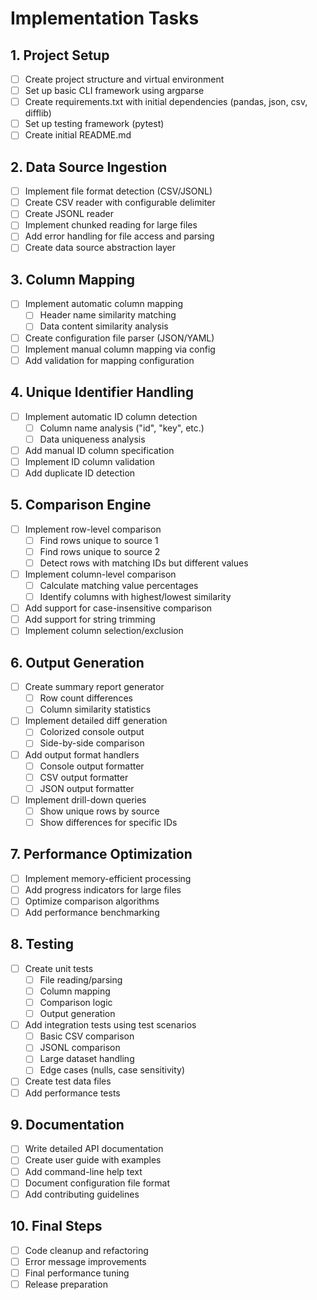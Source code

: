 # Implementation Tasks

## 1. Project Setup
- [ ] Create project structure and virtual environment
- [ ] Set up basic CLI framework using argparse
- [ ] Create requirements.txt with initial dependencies (pandas, json, csv, difflib)
- [ ] Set up testing framework (pytest)
- [ ] Create initial README.md

## 2. Data Source Ingestion
- [ ] Implement file format detection (CSV/JSONL)
- [ ] Create CSV reader with configurable delimiter
- [ ] Create JSONL reader
- [ ] Implement chunked reading for large files
- [ ] Add error handling for file access and parsing
- [ ] Create data source abstraction layer

## 3. Column Mapping
- [ ] Implement automatic column mapping
  - [ ] Header name similarity matching
  - [ ] Data content similarity analysis
- [ ] Create configuration file parser (JSON/YAML)
- [ ] Implement manual column mapping via config
- [ ] Add validation for mapping configuration

## 4. Unique Identifier Handling
- [ ] Implement automatic ID column detection
  - [ ] Column name analysis ("id", "key", etc.)
  - [ ] Data uniqueness analysis
- [ ] Add manual ID column specification
- [ ] Implement ID column validation
- [ ] Add duplicate ID detection

## 5. Comparison Engine
- [ ] Implement row-level comparison
  - [ ] Find rows unique to source 1
  - [ ] Find rows unique to source 2
  - [ ] Detect rows with matching IDs but different values
- [ ] Implement column-level comparison
  - [ ] Calculate matching value percentages
  - [ ] Identify columns with highest/lowest similarity
- [ ] Add support for case-insensitive comparison
- [ ] Add support for string trimming
- [ ] Implement column selection/exclusion

## 6. Output Generation
- [ ] Create summary report generator
  - [ ] Row count differences
  - [ ] Column similarity statistics
- [ ] Implement detailed diff generation
  - [ ] Colorized console output
  - [ ] Side-by-side comparison
- [ ] Add output format handlers
  - [ ] Console output formatter
  - [ ] CSV output formatter
  - [ ] JSON output formatter
- [ ] Implement drill-down queries
  - [ ] Show unique rows by source
  - [ ] Show differences for specific IDs

## 7. Performance Optimization
- [ ] Implement memory-efficient processing
- [ ] Add progress indicators for large files
- [ ] Optimize comparison algorithms
- [ ] Add performance benchmarking

## 8. Testing
- [ ] Create unit tests
  - [ ] File reading/parsing
  - [ ] Column mapping
  - [ ] Comparison logic
  - [ ] Output generation
- [ ] Add integration tests using test scenarios
  - [ ] Basic CSV comparison
  - [ ] JSONL comparison
  - [ ] Large dataset handling
  - [ ] Edge cases (nulls, case sensitivity)
- [ ] Create test data files
- [ ] Add performance tests

## 9. Documentation
- [ ] Write detailed API documentation
- [ ] Create user guide with examples
- [ ] Add command-line help text
- [ ] Document configuration file format
- [ ] Add contributing guidelines

## 10. Final Steps
- [ ] Code cleanup and refactoring
- [ ] Error message improvements
- [ ] Final performance tuning
- [ ] Release preparation
